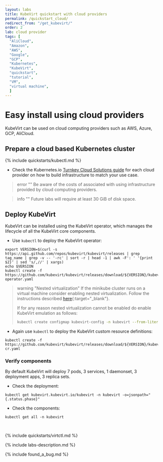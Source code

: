 ```yaml
---
layout: labs
title: KubeVirt quickstart with cloud providers
permalink: /quickstart_cloud/
redirect_from: "/get_kubevirt/"
order: 2
lab: cloud provider
tags: [
  "AliCloud",
  "Amazon",
  "AWS",
  "Google",
  "GCP",
  "Kubernetes",
  "KubeVirt",
  "quickstart",
  "tutorial",
  "VM",
  "virtual machine",
  ]
---
```


# Easy install using cloud providers

KubeVirt can be used on cloud computing providers such as AWS, Azure, GCP, AliCloud.

## Prepare a cloud based Kubernetes cluster

{% include quickstarts/kubectl.md %}

* Check the Kubernetes.io [Turnkey Cloud Solutions guide](https://kubernetes.io/docs/setup/production-environment/turnkey-solutions) for each cloud provider on how to build infrastructure to match your use case.


>  error ""
>  Be aware of the costs of associated with using infrastructure provided by cloud computing providers.

> info ""
> Future labs will require at least 30 GiB of disk space.

## Deploy KubeVirt

KubeVirt can be installed using the KubeVirt operator, which manages the lifecycle of all the KubeVirt core components.

* Use `kubectl` to deploy the KubeVirt operator:
```
export VERSION=$(curl -s https://api.github.com/repos/kubevirt/kubevirt/releases | grep tag_name | grep -v -- '-rc' | sort -r | head -1 | awk -F': ' '{print $2}' | sed 's/,//' | xargs)
echo $VERSION
kubectl create -f https://github.com/kubevirt/kubevirt/releases/download/${VERSION}/kubevirt-operator.yaml
```

  > warning "Nested virtualization"
  > If the minikube cluster runs on a virtual machine consider enabling nested virtualization.  Follow the instructions described [here](https://docs.fedoraproject.org/en-US/quick-docs/using-nested-virtualization-in-kvm/index.html){:target="\_blank"}.
  >
  > If for any reason nested virtualization cannot be enabled do enable KubeVirt emulation as follows:
  >```bash
  > kubectl create configmap kubevirt-config -n kubevirt --from-literal debug.useEmulation=true
  > ```

* Again use `kubectl` to deploy the KubeVirt custom resource definitions:
```
kubectl create -f https://github.com/kubevirt/kubevirt/releases/download/${VERSION}/kubevirt-cr.yaml
```

### Verify components

By default KubeVirt will deploy 7 pods, 3 services, 1 daemonset, 3 deployment apps, 3 replica sets.

* Check the deployment:
```
kubectl get kubevirt.kubevirt.io/kubevirt -n kubevirt -o=jsonpath="{.status.phase}"
````

* Check the components:
```
kubectl get all -n kubevirt
```
<br>

{% include quickstarts/virtctl.md %}

{% include labs-description.md %}

{% include found_a_bug.md %}
